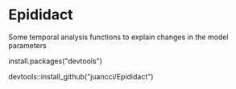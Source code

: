 # Epididact
Some temporal analysis functions to explain changes in the model parameters 

install.packages("devtools")

devtools::install_github("juancci/Epididact")
